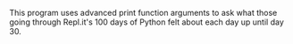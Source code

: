 This program uses advanced print function arguments to ask what those going through Repl.it's 100 days of Python felt about each day up until day 30.